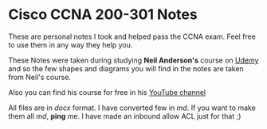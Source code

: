 # Cisco CCNA 200-301 Notes

These are personal notes I took and helped pass the CCNA exam. 
Feel free to use them in any way they help you.

These Notes were taken during studying **Neil Anderson's** course on [Udemy](https://www.udemy.com/course/ccna-complete/) and so the few shapes and diagrams you will find in the notes are taken from Neil's course.

Also you can find his course for free in his [YouTube channel](https://www.youtube.com/playlist?list=PLoL3y5BaIvw2heBYZd0MSUDsDtZRmbKJa)

All files are in *docx* format. I have converted few in *md*. If you want to make them all *md*, **ping** me. I have made an inbound allow ACL just for that ;)
